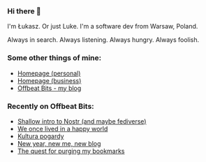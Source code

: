 ### Hi there 👋

I'm Łukasz. Or just Luke. I'm a software dev from Warsaw, Poland.

Always in search. Always listening. Always hungry. Always foolish.

### Some other things of mine:

* [Homepage (personal)](https://lukaszwojcik.net/)
* [Homepage (business)](https://lukem.net/)
* [Offbeat Bits - my blog](https://offbeatbits.com/)

### Recently on Offbeat Bits:

<!-- BLOG-POST-LIST:START -->
- [Shallow intro to Nostr &lpar;and maybe fediverse&rpar;](https://offbeatbits.com/shallow-intro-to-nostr-and-maybe-fediverse/)
- [We once lived in a happy world](https://offbeatbits.com/we-once-lived-in-a-happy-world/)
- [Kultura pogardy](https://offbeatbits.com/kultura-pogardy/)
- [New year, new me, new blog](https://offbeatbits.com/new-year-new-me-new-blog/)
- [The quest for purging my bookmarks](https://offbeatbits.com/the-quest-for-purging-my-bookmarks/)
<!-- BLOG-POST-LIST:END -->
